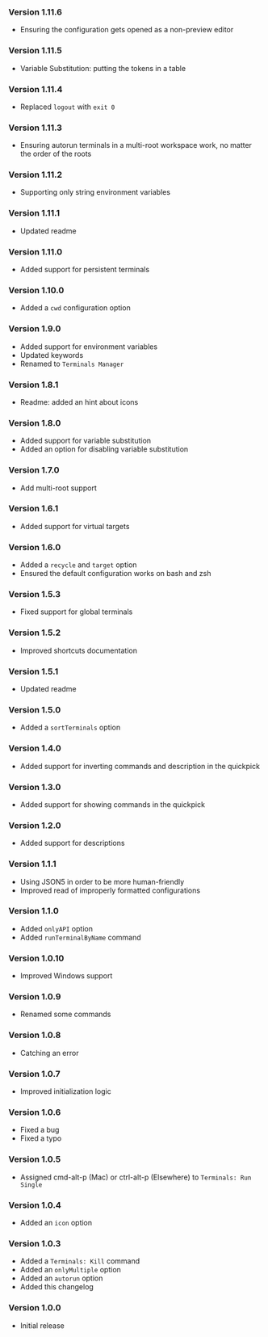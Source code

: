 ### Version 1.11.6
- Ensuring the configuration gets opened as a non-preview editor

### Version 1.11.5
- Variable Substitution: putting the tokens in a table

### Version 1.11.4
- Replaced `logout` with `exit 0`

### Version 1.11.3
- Ensuring autorun terminals in a multi-root workspace work, no matter the order of the roots

### Version 1.11.2
- Supporting only string environment variables

### Version 1.11.1
- Updated readme

### Version 1.11.0
- Added support for persistent terminals

### Version 1.10.0
- Added a `cwd` configuration option

### Version 1.9.0
- Added support for environment variables
- Updated keywords
- Renamed to `Terminals Manager`

### Version 1.8.1
- Readme: added an hint about icons

### Version 1.8.0
- Added support for variable substitution
- Added an option for disabling variable substitution

### Version 1.7.0
- Add multi-root support

### Version 1.6.1
- Added support for virtual targets

### Version 1.6.0
- Added a `recycle` and `target` option
- Ensured the default configuration works on bash and zsh

### Version 1.5.3
- Fixed support for global terminals

### Version 1.5.2
- Improved shortcuts documentation

### Version 1.5.1
- Updated readme

### Version 1.5.0
- Added a `sortTerminals` option

### Version 1.4.0
- Added support for inverting commands and description in the quickpick

### Version 1.3.0
- Added support for showing commands in the quickpick

### Version 1.2.0
- Added support for descriptions

### Version 1.1.1
- Using JSON5 in order to be more human-friendly
- Improved read of improperly formatted configurations

### Version 1.1.0
- Added `onlyAPI` option
- Added `runTerminalByName` command

### Version 1.0.10
- Improved Windows support

### Version 1.0.9
- Renamed some commands

### Version 1.0.8
- Catching an error

### Version 1.0.7
- Improved initialization logic

### Version 1.0.6
- Fixed a bug
- Fixed a typo

### Version 1.0.5
- Assigned cmd-alt-p (Mac) or ctrl-alt-p (Elsewhere) to `Terminals: Run Single`

### Version 1.0.4
- Added an `icon` option

### Version 1.0.3
- Added a `Terminals: Kill` command
- Added an `onlyMultiple` option
- Added an `autorun` option
- Added this changelog

### Version 1.0.0
- Initial release
